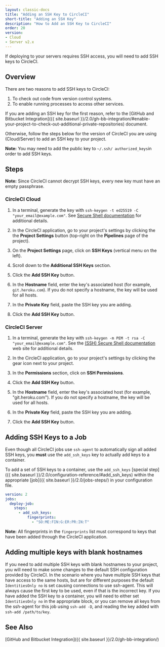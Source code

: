 ```yaml
---
layout: classic-docs
title: "Adding an SSH Key to CircleCI"
short-title: "Adding an SSH Key"
description: "How to Add an SSH Key to CircleCI"
order: 20
version:
- Cloud
- Server v2.x
---
```


If deploying to your servers requires SSH access, you will need to add SSH keys to CircleCI.

## Overview

There are two reasons to add SSH keys to CircleCI:

1. To check out code from version control systems.
2. To enable running processes to access other services.

If you are adding an SSH key for the first reason, refer to the [GitHub and Bitbucket Integration]({{ site.baseurl }}/2.0/gh-bb-integration/#enable-your-project-to-check-out-additional-private-repositories) document.

Otherwise, follow the steps below for the version of CircleCI you are using (Cloud/Server) to add an SSH key to your project.

**Note:** You may need to add the public key to `~/.ssh/ authorized_keys`in order to add SSH keys.

## Steps

**Note:** Since CircleCI cannot decrypt SSH keys, every new key must have an empty passphrase.

### CircleCI Cloud

1. In a terminal, generate the key with `ssh-keygen -t ed25519 -C "your_email@example.com"`. See [Secure Shell documentation](https://www.ssh.com/ssh/keygen/) for additional details.

2. In the CircleCI application, go to your project's settings by clicking the the **Project Settings** button (top-right on the **Pipelines** page of the project).

3. On the **Project Settings** page, click on **SSH Keys** (vertical menu on the left).

4. Scroll down to the **Additional SSH Keys** section.

5. Click the **Add SSH Key** button.

6. In the **Hostname** field, enter the key's associated host (for example, `git.heroku.com`). If you do not specify a hostname, the key will be used for all hosts.

7. In the **Private Key** field, paste the SSH key you are adding.

8. Click the **Add SSH Key** button.

### CircleCI Server

1. In a terminal, generate the key with `ssh-keygen -m PEM -t rsa -C "your_email@example.com"`. See the [(SSH) Secure Shell documentation](https://www.ssh.com/ssh/keygen/) web site for additional details.

2. In the CircleCI application, go to your project's settings by clicking the gear icon next to your project.

2. In the **Permissions** section, click on **SSH Permissions**.

3. Click the **Add SSH Key** button.

4. In the **Hostname** field, enter the key's associated host (for example, "git.heroku.com"). If you do not specify a hostname, the key will be used for all hosts.

5. In the **Private Key** field, paste the SSH key you are adding.

6. Click the **Add SSH Key** button.

## Adding SSH Keys to a Job

Even though all CircleCI jobs use `ssh-agent` to automatically sign all added SSH keys, you **must** use the `add_ssh_keys` key to actually add keys to a container.

To add a set of SSH keys to a container, use the `add_ssh_keys` [special step]({{ site.baseurl }}/2.0/configuration-reference/#add_ssh_keys) within the appropriate [job]({{ site.baseurl }}/2.0/jobs-steps/) in your configuration file.

```yaml
version: 2
jobs:
  deploy-job:
    steps:
      - add_ssh_keys:
          fingerprints:
            - "SO:ME:FIN:G:ER:PR:IN:T"
```

**Note:** All fingerprints in the `fingerprints` list must correspond to keys that have been added through the CircleCI application.

## Adding multiple keys with blank hostnames

If you need to add multiple SSH keys with blank hostnames to your project, you will need to make some changes to the default SSH configuration provided by CircleCI. In the scenario where you have multiple SSH keys that have access to the same hosts, but are for different purposes the default `IdentitiesOnly no` is set causing connections to use ssh-agent. This will always cause the first key to be used, even if that is the incorrect key. If you have added the SSH key to a container, you will need to either set `IdentitiesOnly no` in the appropriate block, or you can remove all keys from the ssh-agent for this job using `ssh-add -D`, and reading the key added with `ssh-add /path/to/key`.

## See Also

[GitHub and Bitbucket Integration]({{ site.baseurl }}/2.0/gh-bb-integration/)
